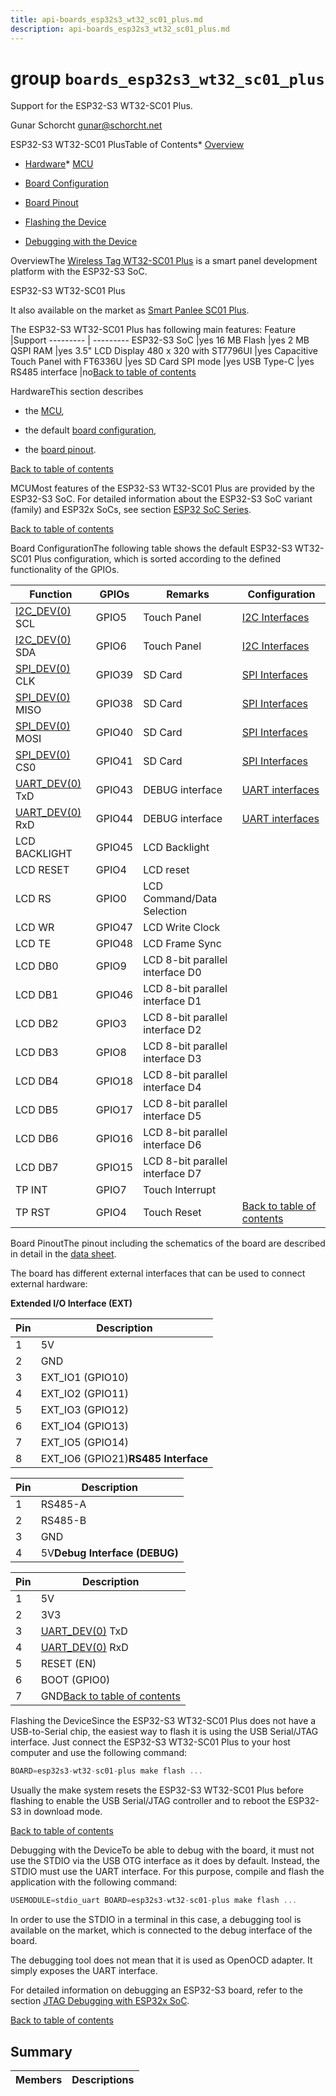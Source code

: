 ```yaml
---
title: api-boards_esp32s3_wt32_sc01_plus.md
description: api-boards_esp32s3_wt32_sc01_plus.md
---
```

# group `boards_esp32s3_wt32_sc01_plus` 

Support for the ESP32-S3 WT32-SC01 Plus.

Gunar Schorcht [gunar@schorcht.net](mailto:gunar@schorcht.net)

ESP32-S3 WT32-SC01 PlusTable of Contents* [Overview](#esp32s3_wt32_sc01_plus_overview)

* [Hardware](#esp32s3_wt32_sc01_plus_hardware)* [MCU](#esp32s3_wt32_sc01_plus_mcu)

* [Board Configuration](#esp32s3_wt32_sc01_plus_board_configuration)

* [Board Pinout](#esp32s3_wt32_sc01_plus_pinout)

* [Flashing the Device](#esp32s3_wt32_sc01_plus_flashing)

* [Debugging with the Device](#esp32s3_wt32_sc01_plus_debugging)

OverviewThe [Wireless Tag WT32-SC01 Plus](http://en.wireless-tag.com/product-item-26.html) is a smart panel development platform with the ESP32-S3 SoC.

ESP32-S3 WT32-SC01 Plus

It also available on the market as [Smart Panlee SC01 Plus](http://en.smartpanle.com/product-item-15.html).

The ESP32-S3 WT32-SC01 Plus has following main features: 
Feature   |Support
--------- | ---------
ESP32-S3 SoC   |yes
16 MB Flash   |yes
2 MB QSPI RAM   |yes
3.5" LCD Display 480 x 320 with ST7796UI   |yes
Capacitive Touch Panel with FT6336U   |yes
SD Card SPI mode   |yes
USB Type-C   |yes
RS485 interface   |no[Back to table of contents](#esp32s3_wt32_sc01_plus_toc)

HardwareThis section describes

* the [MCU](#esp32s3_wt32_sc01_plus_mcu),

* the default [board configuration](#esp32s3_wt32_sc01_plus_board_configuration),

* the [board pinout](#esp32s3_wt32_sc01_plus_pinout).

[Back to table of contents](#esp32s3_wt32_sc01_plus_toc)

MCUMost features of the ESP32-S3 WT32-SC01 Plus are provided by the ESP32-S3 SoC. For detailed information about the ESP32-S3 SoC variant (family) and ESP32x SoCs, see section [ESP32 SoC Series](#group__cpu__esp32_1esp32_mcu_esp32).

[Back to table of contents](#esp32s3_wt32_sc01_plus_toc)

Board ConfigurationThe following table shows the default ESP32-S3 WT32-SC01 Plus configuration, which is sorted according to the defined functionality of the GPIOs.

Function   |GPIOs   |Remarks   |Configuration
--------- | --------- | --------- | ---------
[I2C_DEV(0)](./doc/starlight-docs/src/content/docs/apidoc/api-undefined.md#group__drivers__periph__i2c_1ga9f14916eda80b19ff41d08e25eee56fb) SCL   |GPIO5   |Touch Panel   |[I2C Interfaces](#group__cpu__esp32_1esp32_i2c_interfaces)
[I2C_DEV(0)](./doc/starlight-docs/src/content/docs/apidoc/api-undefined.md#group__drivers__periph__i2c_1ga9f14916eda80b19ff41d08e25eee56fb) SDA   |GPIO6   |Touch Panel   |[I2C Interfaces](#group__cpu__esp32_1esp32_i2c_interfaces)
[SPI_DEV(0)](./doc/starlight-docs/src/content/docs/apidoc/api-undefined.md#group__drivers__periph__spi_1gafb9420809bc7722e41488a090b53eaf9) CLK   |GPIO39   |SD Card   |[SPI Interfaces](#group__cpu__esp32_1esp32_spi_interfaces)
[SPI_DEV(0)](./doc/starlight-docs/src/content/docs/apidoc/api-undefined.md#group__drivers__periph__spi_1gafb9420809bc7722e41488a090b53eaf9) MISO   |GPIO38   |SD Card   |[SPI Interfaces](#group__cpu__esp32_1esp32_spi_interfaces)
[SPI_DEV(0)](./doc/starlight-docs/src/content/docs/apidoc/api-undefined.md#group__drivers__periph__spi_1gafb9420809bc7722e41488a090b53eaf9) MOSI   |GPIO40   |SD Card   |[SPI Interfaces](#group__cpu__esp32_1esp32_spi_interfaces)
[SPI_DEV(0)](./doc/starlight-docs/src/content/docs/apidoc/api-undefined.md#group__drivers__periph__spi_1gafb9420809bc7722e41488a090b53eaf9) CS0   |GPIO41   |SD Card   |[SPI Interfaces](#group__cpu__esp32_1esp32_spi_interfaces)
[UART_DEV(0)](./doc/starlight-docs/src/content/docs/apidoc/api-undefined.md#group__drivers__periph__uart_1gafc5afd63560d27731d2517b3005f3294) TxD   |GPIO43   |DEBUG interface   |[UART interfaces](#group__cpu__esp32_1esp32_uart_interfaces)
[UART_DEV(0)](./doc/starlight-docs/src/content/docs/apidoc/api-undefined.md#group__drivers__periph__uart_1gafc5afd63560d27731d2517b3005f3294) RxD   |GPIO44   |DEBUG interface   |[UART interfaces](#group__cpu__esp32_1esp32_uart_interfaces)
LCD BACKLIGHT   |GPIO45   |LCD Backlight   |
LCD RESET   |GPIO4   |LCD reset   |
LCD RS   |GPIO0   |LCD Command/Data Selection   |
LCD WR   |GPIO47   |LCD Write Clock   |
LCD TE   |GPIO48   |LCD Frame Sync   |
LCD DB0   |GPIO9   |LCD 8-bit parallel interface D0   |
LCD DB1   |GPIO46   |LCD 8-bit parallel interface D1   |
LCD DB2   |GPIO3   |LCD 8-bit parallel interface D2   |
LCD DB3   |GPIO8   |LCD 8-bit parallel interface D3   |
LCD DB4   |GPIO18   |LCD 8-bit parallel interface D4   |
LCD DB5   |GPIO17   |LCD 8-bit parallel interface D5   |
LCD DB6   |GPIO16   |LCD 8-bit parallel interface D6   |
LCD DB7   |GPIO15   |LCD 8-bit parallel interface D7   |
TP INT   |GPIO7   |Touch Interrupt   |
TP RST   |GPIO4   |Touch Reset   |[Back to table of contents](#esp32s3_wt32_sc01_plus_toc)

Board PinoutThe pinout including the schematics of the board are described in detail in the [data sheet](https://www.antratek.de/media/wysiwyg/pdf/WT32-SC01-Plus-V1.3-EN.pdf).

The board has different external interfaces that can be used to connect external hardware:

**Extended I/O Interface (EXT)**

Pin   |Description
--------- | ---------
1   |5V
2   |GND
3   |EXT_IO1 (GPIO10)
4   |EXT_IO2 (GPIO11)
5   |EXT_IO3 (GPIO12)
6   |EXT_IO4 (GPIO13)
7   |EXT_IO5 (GPIO14)
8   |EXT_IO6 (GPIO21)**RS485 Interface**

Pin   |Description
--------- | ---------
1   |RS485-A
2   |RS485-B
3   |GND
4   |5V**Debug Interface (DEBUG)**

Pin   |Description
--------- | ---------
1   |5V
2   |3V3
3   |[UART_DEV(0)](./doc/starlight-docs/src/content/docs/apidoc/api-undefined.md#group__drivers__periph__uart_1gafc5afd63560d27731d2517b3005f3294) TxD
4   |[UART_DEV(0)](./doc/starlight-docs/src/content/docs/apidoc/api-undefined.md#group__drivers__periph__uart_1gafc5afd63560d27731d2517b3005f3294) RxD
5   |RESET (EN)
6   |BOOT (GPIO0)
7   |GND[Back to table of contents](#esp32s3_wt32_sc01_plus_toc)

Flashing the DeviceSince the ESP32-S3 WT32-SC01 Plus does not have a USB-to-Serial chip, the easiest way to flash it is using the USB Serial/JTAG interface. Just connect the ESP32-S3 WT32-SC01 Plus to your host computer and use the following command: 
```cpp
BOARD=esp32s3-wt32-sc01-plus make flash ...
```

Usually the make system resets the ESP32-S3 WT32-SC01 Plus before flashing to enable the USB Serial/JTAG controller and to reboot the ESP32-S3 in download mode.

[Back to table of contents](#esp32s3_wt32_sc01_plus_toc)

Debugging with the DeviceTo be able to debug with the board, it must not use the STDIO via the USB OTG interface as it does by default. Instead, the STDIO must use the UART interface. For this purpose, compile and flash the application with the following command: 
```cpp
USEMODULE=stdio_uart BOARD=esp32s3-wt32-sc01-plus make flash ...
```

In order to use the STDIO in a terminal in this case, a debugging tool is available on the market, which is connected to the debug interface of the board.

The debugging tool does not mean that it is used as OpenOCD adapter. It simply exposes the UART interface.

For detailed information on debugging an ESP32-S3 board, refer to the section [JTAG Debugging with ESP32x SoC](#esp32_jtag_debugging).

[Back to table of contents](#esp32s3_wt32_sc01_plus_toc)

## Summary

 Members                        | Descriptions                                
--------------------------------|---------------------------------------------

